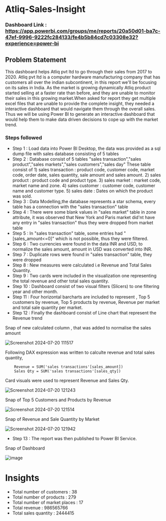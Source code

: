 # Atliq-Sales-Insight

### Dashboard Link : https://app.powerbi.com/groups/me/reports/20a50d01-ba7c-47ef-9996-9222fc284133/fe4b5b84cd7c03308e32?experience=power-bi

## Problem Statement

This dashboard helps Atliq pvt ltd to go through their sales from 2017 to 2020. Atliq pvt ltd is a computer hardware manufacturing company that has customers all over the indian subcontinent, in this report we'll be focusing on its sales in India. As the market is growing dynamically Atliq product started selling at a faster rate than before, and they are unable to monitor their sales in this growing market.When asked for report they get multiple excel files that are unable to provide the complete insight, they needed a interactive dashboard that would navigate them through the overall sales. Thus we will be using Power BI to generate an interactive dashboard that would help them to make data driven decisions to cope up with the market trend.


### Steps followed 

- Step 1 : Load data into Power BI Desktop, the data was provided as a sql dump file with sales database consisting of 5 tables
- Step 2 : Database consist of 5 tables "sales transaction","sales product","sales markets","sales customers","sales day"
           These table consist of
           1) sales transaction : product code, customer code, market code, order date, sales quantity, sale amount and sales amount.
           2) sales product : product code and product type.
           3) sales market : market code, market name and zone.
           4) sales customer : customer code, customer name and customer type.
           5) sales date : Dates on which the product was sold.
- Step 3 : Data Modelling,the database represents a star schema, every table has a connection with the "sales transaction" table
- Step 4 : There were some blank values in "sales market" table in zone attribute, it was observed that New York and Paris market did'nt have any entry in "sales transaction" thus they were dropped from market 
           table
- Step 5 : In "sales transaction" table, some entries had "[sales_amount<=0]" which is not possible, thus they were filtered.
- Step 6 : Two currencies were found in the data INR and USD, to normalize the sales amount, amount in USD was converted into INR.
- Step 7 : Duplicate rows were found in "sales transaction" table, they were dropped
- Step 8 : New measures were calculated i.e Revenue and Total Sales Quantity.
- Step 9 : Two cards were included in the visualization one representing the total revenue and other total sales quantity. 
- Step 10 : Dashboard consist of two visual filters (Slicers) to one filtering year and other month.
- Step 11 : Four horizontal barcharts are included to represent , Top 5 customers by revenue, Top 5 products by revenue, Revenue per market and total sale quantity per market.
- Step 12 : Finally the dashboard consist of Line chart that represent the Revenue trend
        
Snap of new calculated column , that was added to normalise the sales amount

![Screenshot 2024-07-20 111517](https://github.com/user-attachments/assets/ec8049f4-ea44-4635-9aa4-24e49f3af45c)

Following DAX expression was written to calculte revenue and total sales quantity,
        
        Revenue = SUM('sales transactions'[sales_amount])
        Sales Qty = SUM('sales transactions'[sales_qty])
        
Card visuals were used to represent Revenue and Sales Qty.

![Screenshot 2024-07-20 121243](https://github.com/user-attachments/assets/ae0cf4bc-8fa3-416f-a2e1-e0a11240bdab)

Snap of Top 5 Customers and Products by Revenue

![Screenshot 2024-07-20 121514](https://github.com/user-attachments/assets/fb087e02-a21c-4538-8888-023fb00d1472)

Snap of Revenue and Sale Quantity by Market

![Screenshot 2024-07-20 121942](https://github.com/user-attachments/assets/64d0422b-c0f7-44a0-9b80-83c39505f081)

 
 - Step 13 : The report was then published to Power BI Service.

 Snap of Dashboard

![image](https://github.com/user-attachments/assets/8c9d69e3-bdb7-4a94-9c01-d6a07b989582)


# Insights

- Total number of customers : 38
- Total number of products : 279
- Total number of market places : 17
- Total revenue : 986565766
- Total sales quantity : 2444415
           
